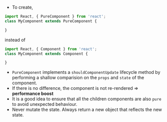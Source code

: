 * To create,
```js
import React, { PureComponent } from 'react';
class MyComponent extends PureComponent {

}
```
instead of
```js
import React, { Component } from 'react';
class MyComponent extends Component {

}
```
* `PureComponent` implements a `shouldComponentUpdate` lifecycle method by performing
a shallow comparision on the `props` and `state` of the component.
* If there is no difference, the component is not re-rendered => **performance boost**
* It is a good idea to ensure that all the children components are also `pure` to avoid
unexpected behaviour.
* Never mutate the state. Always return a new object that reflects the new state.
